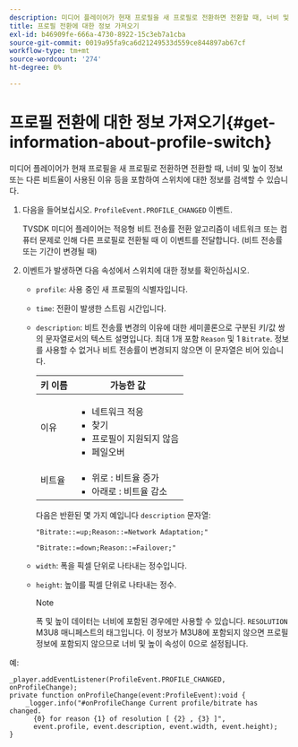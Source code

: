 ```yaml
---
description: 미디어 플레이어가 현재 프로필을 새 프로필로 전환하면 전환할 때, 너비 및 높이 정보 또는 다른 비트율이 사용된 이유 등을 포함하여 스위치에 대한 정보를 검색할 수 있습니다.
title: 프로필 전환에 대한 정보 가져오기
exl-id: b46909fe-666a-4730-8922-15c3eb7a1cba
source-git-commit: 0019a95fa9ca6d21249533d559ce844897ab67cf
workflow-type: tm+mt
source-wordcount: '274'
ht-degree: 0%

---
```


# 프로필 전환에 대한 정보 가져오기{#get-information-about-profile-switch}

미디어 플레이어가 현재 프로필을 새 프로필로 전환하면 전환할 때, 너비 및 높이 정보 또는 다른 비트율이 사용된 이유 등을 포함하여 스위치에 대한 정보를 검색할 수 있습니다.

1. 다음을 들어보십시오. `ProfileEvent.PROFILE_CHANGED` 이벤트.

   TVSDK 미디어 플레이어는 적응형 비트 전송률 전환 알고리즘이 네트워크 또는 컴퓨터 문제로 인해 다른 프로필로 전환될 때 이 이벤트를 전달합니다. (비트 전송률 또는 기간이 변경될 때)
1. 이벤트가 발생하면 다음 속성에서 스위치에 대한 정보를 확인하십시오.

   * `profile`: 사용 중인 새 프로필의 식별자입니다.
   * `time`: 전환이 발생한 스트림 시간입니다.
   * `description`: 비트 전송률 변경의 이유에 대한 세미콜론으로 구분된 키/값 쌍의 문자열로서의 텍스트 설명입니다. 최대 1개 포함 `Reason` 및 1 `Bitrate`. 정보를 사용할 수 없거나 비트 전송률이 변경되지 않으면 이 문자열은 비어 있습니다.

      <table id="table_E400FD9C57FF40CBAC14AF6847CD8301"> 
       <thead> 
         <tr> 
         <th colname="col1" class="entry"> 키 이름 </th> 
         <th colname="col2" class="entry"> 가능한 값 </th> 
         </tr> 
       </thead>
       <tbody> 
         <tr> 
         <td colname="col1"> <span class="codeph"> 이유 </span> </td> 
         <td colname="col2"> 
          <ul id="ul_37DDE3F297634ED6B47DF5D73F969369"> 
          <li id="li_E374B029E1AF40689D70A9D30E057C5B">네트워크 적응 </li> 
          <li id="li_753862EEF1C9474EA8E20C89F5EF5D8D">찾기 </li> 
          <li id="li_EC14923F92CF4D11A47928A8D2DE6D8B">프로필이 지원되지 않음 </li> 
          <li id="li_695AB4A89C9D4833AF6D8B6424FC912B">페일오버 </li> 
          </ul> </td> 
         </tr> 
         <tr> 
         <td colname="col1"> <span class="codeph"> 비트율 </span> </td> 
         <td colname="col2"> 
          <ul id="ul_1B49BD90A91147359712E1AFD8877E23"> 
          <li id="li_1C8E593C65D34742B14A8D0EAD43E0A9"> <span class="codeph"> 위로 </span>: 비트율 증가 </li> 
          <li id="li_B1A00E3985A849B6855E15CF70D79BB8"> <span class="codeph"> 아래로 </span>: 비트율 감소 </li> 
          </ul> </td> 
         </tr> 
       </tbody> 
       </table>

      다음은 반환된 몇 가지 예입니다 `description` 문자열:

      ```
      "Bitrate::=up;Reason::=Network Adaptation;" 
      
      "Bitrate::=down;Reason::=Failover;"
      ```

   * `width`: 폭을 픽셀 단위로 나타내는 정수입니다.
   * `height`: 높이를 픽셀 단위로 나타내는 정수.

      >[!NOTE]
      >
      >폭 및 높이 데이터는 너비에 포함된 경우에만 사용할 수 있습니다. `RESOLUTION` M3U8 매니페스트의 태그입니다. 이 정보가 M3U8에 포함되지 않으면 프로필 정보에 포함되지 않으므로 너비 및 높이 속성이 0으로 설정됩니다.

<!--<a id="example_A713D420AE2E4E3CB7B78C6BC732BE90"></a>-->

예:

```
_player.addEventListener(ProfileEvent.PROFILE_CHANGED, onProfileChange); 
private function onProfileChange(event:ProfileEvent):void { 
    _logger.info("#onProfileChange Current profile/bitrate has changed.  
      {0} for reason {1} of resolution [ {2} , {3} ]",  
      event.profile, event.description, event.width, event.height); 
}
```
